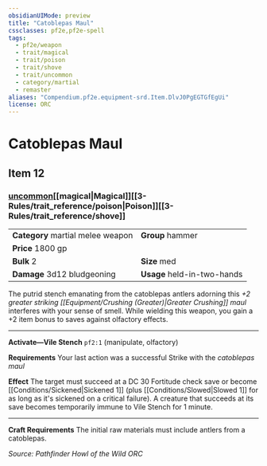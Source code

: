 ```yaml
---
obsidianUIMode: preview
title: "Catoblepas Maul"
cssclasses: pf2e,pf2e-spell
tags:
  - pf2e/weapon
  - trait/magical
  - trait/poison
  - trait/shove
  - trait/uncommon
  - category/martial
  - remaster
aliases: "Compendium.pf2e.equipment-srd.Item.DlvJ0PgEGTGfEgUi"
license: ORC
---
```

# Catoblepas Maul
## Item 12
### [uncommon](uncommon.md "Uncommon Rarity Trait")[[magical|Magical]][[3-Rules/trait_reference/poison|Poison]][[3-Rules/trait_reference/shove]]

|  |  |
| -- | -- |
| **Category** martial melee weapon | **Group** hammer |
| **Price** 1800 gp |  |
| **Bulk** 2 | **Size** med |
| **Damage** 3d12 bludgeoning  | **Usage** held-in-two-hands |



The putrid stench emanating from the catoblepas antlers adorning this _+2 greater striking [[Equipment/Crushing (Greater)|Greater Crushing]] maul_ interferes with your sense of smell. While wielding this weapon, you gain a +2 item bonus to saves against olfactory effects.

* * *

**Activate—Vile Stench** `pf2:1` (manipulate, olfactory)

**Requirements** Your last action was a successful Strike with the _catoblepas maul_

**Effect** The target must succeed at a DC 30 Fortitude check save or become [[Conditions/Sickened|Sickened 1]] (plus [[Conditions/Slowed|Slowed 1]] for as long as it's sickened on a critical failure). A creature that succeeds at its save becomes temporarily immune to Vile Stench for 1 minute.

* * *

**Craft Requirements** The initial raw materials must include antlers from a catoblepas.

*Source: Pathfinder Howl of the Wild*
*ORC*